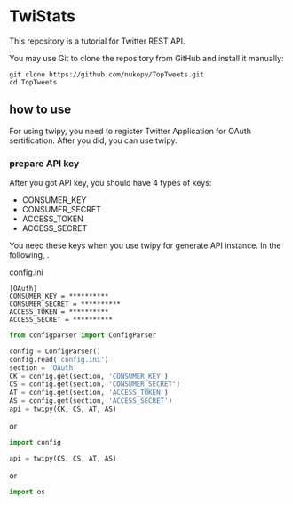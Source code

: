 # TwiStats
This repository is a tutorial for Twitter REST API.

You may use Git to clone the repository from GitHub and install it manually: 
```
git clone https://github.com/nukopy/TopTweets.git
cd TopTweets
```

## how to use

For using twipy, you need to register Twitter Application for OAuth sertification. After you did, you can use twipy.

### prepare API key

After you got API key, you should have 4 types of keys:

* CONSUMER_KEY
* CONSUMER_SECRET
* ACCESS_TOKEN
* ACCESS_SECRET

You need these keys when you use twipy for generate API instance. In the following,  .

config.ini

```config
[OAuth]
CONSUMER_KEY = **********
CONSUMER_SECRET = **********
ACCESS_TOKEN = **********
ACCESS_SECRET = **********
```

```python
from configparser import ConfigParser

config = ConfigParser()
config.read('config.ini')
section = 'OAuth'
CK = config.get(section, 'CONSUMER_KEY')
CS = config.get(section, 'CONSUMER_SECRET')
AT = config.get(section, 'ACCESS_TOKEN')
AS = config.get(section, 'ACCESS_SECRET')
api = twipy(CK, CS, AT, AS)

```

or

```python
import config

api = twipy(CS, CS, AT, AS)

```

or

```python
import os

```


